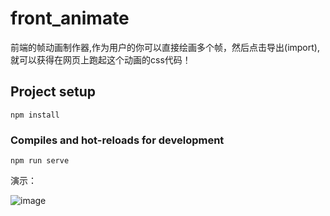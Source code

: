 # front_animate

前端的帧动画制作器,作为用户的你可以直接绘画多个帧，然后点击导出(import),就可以获得在网页上跑起这个动画的css代码！

## Project setup

```
npm install
```

### Compiles and hot-reloads for development

```
npm run serve
```

演示：

![image](https://github.com/a1163675107/front_animate/tree/dev/src/assets/pop.gif)

